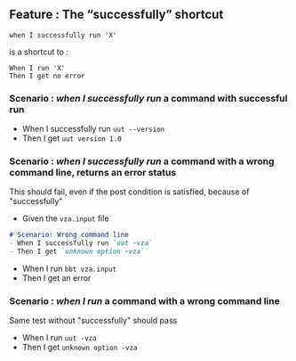 ## Feature : The “successfully” shortcut

`when I successfully run 'X'`

is a shortcut to :

`When I run 'X'`  
`Then I get no error`

### Scenario : *when I successfully run* a command with successful run

- When I successfully run `uut --version`
- Then I get `uut version 1.0`

### Scenario : *when I successfully run* a command with a wrong command line, returns an error status

This should fail, even if the post condition is satisfied, because of "successfully"

- Given the `vza.input` file
```md
# Scenario: Wrong command line
- When I successfully run `uut -vza`
- Then I get `unknown option -vza`
```
- When I run `bbt vza.input`
- Then I get an error

### Scenario : *when I run* a command with a wrong command line

Same test without "successfully" should pass

- When I run `uut -vza`
- Then I get `unknown option -vza`


